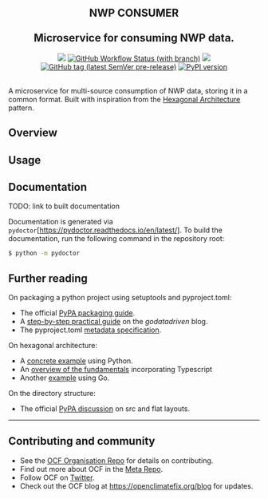 <h2 align="center">
NWP CONSUMER
<br>
<br>
Microservice for consuming NWP data.
</h2>

<div align="center">

<a href="https://github.com/openclimatefix/nwp-consumer/graphs/contributors" alt="Contributors">
    <img src="https://img.shields.io/github/contributors/openclimatefix/nwp-consumer?style=for-the-badge&color=FFFFFF" /></a>
<a href="https://github.com/openclimatefix/nwp-consumer/actions/workflows/ci.yml" alt="Workflows">
    <img alt="GitHub Workflow Status (with branch)" src="https://img.shields.io/github/actions/workflow/status/openclimatefix/nwp-consumer/ci.yml?branch=main&style=for-the-badge&color=FFD053"></a>
<a href="https://github.com/openclimatefix/nwp-consumer/issues?q=is%3Aissue+is%3Aopen+sort%3Aupdated-desc" alt="Issues">
    <img src="https://img.shields.io/github/issues/openclimatefix/nwp-consumer?style=for-the-badge&color=FFAC5F"></a>
<a href="https://github.com/openclimatefix/nwp-consumer/tags" alt="Tags">
    <img alt="GitHub tag (latest SemVer pre-release)" src="https://img.shields.io/github/v/tag/openclimatefix/nwp-consumer?include_prereleases&sort=semver&style=for-the-badge&color=7BCDF3"></a>
<a href="https://pypi.org/project/nwp-consumer" alt="PyPI">
    <img alt="PyPI version" src="https://img.shields.io/pypi/v/nwp-consumer?&style=for-the-badge&color=086788"></a>
</div>

<br>

A microservice for multi-source consumption of NWP data, storing it in a common format. Built with inspiration 
from the [Hexagonal Architecture](https://alistair.cockburn.us/hexagonal-architecture) pattern.


## Overview

## Usage

## Documentation

TODO: link to built documentation

Documentation is generated via `pydoctor`[https://pydoctor.readthedocs.io/en/latest/]. To build the documentation,
run the following command in the repository root:

```bash
$ python -m pydoctor
```

## Further reading

On packaging a python project using setuptools and pyproject.toml:
- The official [PyPA packaging guide](https://packaging.python.org/en/latest/tutorials/packaging-projects/).
- A [step-by-step practical guide](https://godatadriven.com/blog/a-practical-guide-to-setuptools-and-pyproject-toml/)
on the *godatadriven* blog.
- The pyproject.toml
[metadata specification](https://packaging.python.org/en/latest/specifications/declaring-project-metadata).

On hexagonal architecture:
- A [concrete example](https://medium.com/towards-data-engineering/a-concrete-example-of-the-hexagonal-architecture-in-python-d821213c6fb9)
using Python.
- An [overview of the fundamentals](https://medium.com/ssense-tech/hexagonal-architecture-there-are-always-two-sides-to-every-story-bc0780ed7d9c) 
incorporating Typescript 
- Another [example](https://medium.com/@matiasvarela/hexagonal-architecture-in-go-cfd4e436faa3) using Go.

On the directory structure:
- The official [PyPA discussion](https://packaging.python.org/en/latest/discussions/src-layout-vs-flat-layout/) on 
src and flat layouts.


---

## Contributing and community

- See the [OCF Organisation Repo](https://github.com/openclimatefix) for details on contributing.
- Find out more about OCF in the [Meta Repo](https://github.com/openclimatefix/ocf-meta-repo).
- Follow OCF on [Twitter](https://twitter.com/OpenClimateFix).
- Check out the OCF blog at https://openclimatefix.org/blog for updates.
